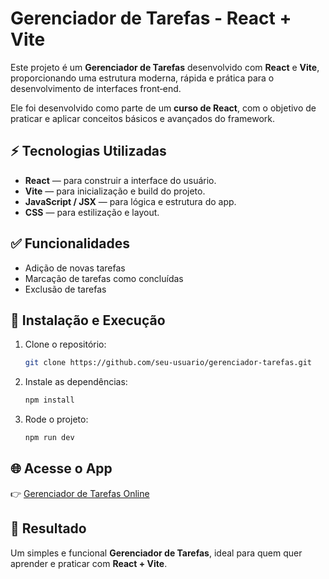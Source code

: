 # Gerenciador de Tarefas - React + Vite

Este projeto é um **Gerenciador de Tarefas** desenvolvido com **React** e **Vite**, proporcionando uma estrutura moderna, rápida e prática para o desenvolvimento de interfaces front‑end.

Ele foi desenvolvido como parte de um **curso de React**, com o objetivo de praticar e aplicar conceitos básicos e avançados do framework.

## ⚡️ Tecnologias Utilizadas

- **React** — para construir a interface do usuário.
- **Vite** — para inicialização e build do projeto.
- **JavaScript / JSX** — para lógica e estrutura do app.
- **CSS** — para estilização e layout.

## ✅ Funcionalidades

- Adição de novas tarefas
- Marcação de tarefas como concluídas
- Exclusão de tarefas

## 🚀 Instalação e Execução

1. Clone o repositório:
   ```bash
   git clone https://github.com/seu-usuario/gerenciador-tarefas.git
   ```
2. Instale as dependências:
   ```bash
   npm install
   ```
3. Rode o projeto:
   ```bash
   npm run dev
   ```

## 🌐 Acesse o App

👉 [Gerenciador de Tarefas Online](https://gerenciador-de-tarefas-r41w.vercel.app/)

## 🏁 Resultado

Um simples e funcional **Gerenciador de Tarefas**, ideal para quem quer aprender e praticar com **React + Vite**.
